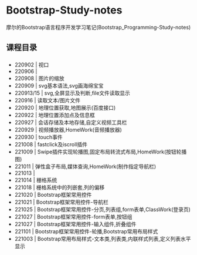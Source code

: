 # Bootstrap-Study-notes
摩尔的Bootstrap语言程序开发学习笔记(Bootstrap_Programming-Study-notes)

## 课程目录
### 
* 220902 | 视口
* 220906 | 
* 220908 | 图片的缩放
* 220909 | svg基本语法,svg画海绵宝宝
* 220913/15 | svg,全屏显示及判断,file文件读取显示
* 220916 | 读取文本/图片文件
* 220920 | 地理位置获取,地图展示(百度接口)
* 220922 | 地理位置添加点及信息框
* 220927 | 会话存储及本地存储,自定义视频工具栏
* 220929 | 视频播放器,HomeWork(音频播放器)
* 220930 | touch事件
* 221008 | fastclick及iscroll插件
* 221009 | Swipe插件实现轮播图,固定布局转流式布局,HomeWork(按钮轮播图)
* 221011 | 弹性盒子布局,媒体查询,HomeWork(制作指定导航栏)
* 221013 | 
* 221014 | 栅格系统
* 221018 | 栅格系统中的列嵌套,列的偏移
* 221020 | Bootstrap框架常用控件
* 221021 | Bootstrap框架常用控件-导航栏
* 221025 | Bootstrap框架常用控件-分页,列表组,form表单,ClassWork(登录页)
* 221027 | Bootstrap框架常用控件-form表单,按钮组
* 221027 | Bootstrap框架常用控件-输入组件,折叠组件
* 221101 | Bootstrap框架常用控件-轮播,Bootstrap常用布局样式
* 221003 | Bootstrap常用布局样式-文本类,列表类,内联样式列表,定义列表水平显示